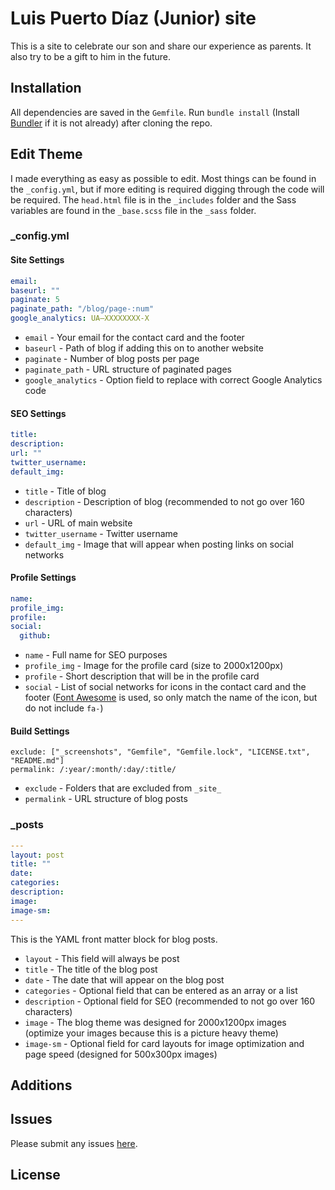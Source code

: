 # Luis Puerto Díaz (Junior) site

This is a site to celebrate our son and share our experience as parents. It also try to be a gift to him in the future. 

## Installation

All dependencies are saved in the `Gemfile`. Run `bundle install` (Install [Bundler](http://bundler.io/) if it is not already) after cloning the repo.

## Edit Theme

I made everything as easy as possible to edit. Most things can be found in the `_config.yml`, but if more editing is required digging through the code will be required. The `head.html` file is in the `_includes` folder and the Sass variables are found in the `_base.scss` file in the `_sass` folder.

### _config.yml

#### Site Settings

```yaml
email: 
baseurl: ""
paginate: 5
paginate_path: "/blog/page-:num"
google_analytics: UA—XXXXXXXX-X
```

* `email` - Your email for the contact card and the footer
* `baseurl` - Path of blog if adding this on to another website
* `paginate` - Number of blog posts per page
* `paginate_path` - URL structure of paginated pages
* `google_analytics` - Option field to replace with correct Google Analytics code

#### SEO Settings

```yaml
title: 
description: 
url: ""
twitter_username: 
default_img: 
```

* `title` - Title of blog
* `description` - Description of blog (recommended to not go over 160 characters)
* `url` - URL of main website
* `twitter_username` - Twitter username
* `default_img` - Image that will appear when posting links on social networks

#### Profile Settings

```yaml
name: 
profile_img: 
profile: 
social:
  github: 
```

* `name` - Full name for SEO purposes
* `profile_img` - Image for the profile card (size to 2000x1200px)
* `profile` - Short description that will be in the profile card
* `social` - List of social networks for icons in the contact card and the footer ([Font Awesome](http://fontawesome.io/) is used, so only match the name of the icon, but do not include `fa-`)


#### Build Settings
    exclude: ["_screenshots", "Gemfile", "Gemfile.lock", "LICENSE.txt", "README.md"]
    permalink: /:year/:month/:day/:title/

* `exclude` - Folders that are excluded from `_site_`
* `permalink` - URL structure of blog posts

### _posts

```yaml
---
layout: post
title: ""
date: 
categories:
description: 
image: 
image-sm:
---
```

This is the YAML front matter block for blog posts.

* `layout` - This field will always be post
* `title` - The title of the blog post
* `date` - The date that will appear on the blog post
* `categories` - Optional field that can be entered as an array or a list
* `description` - Optional field for SEO (recommended to not go over 160 characters)
* `image` - The blog theme was designed for 2000x1200px images (optimize your images because this is a picture heavy theme)
* `image-sm` - Optional field for card layouts for image optimization and page speed (designed for 500x300px images)

## Additions

<!-- Should I put here the additions? -->

## Issues

Please submit any issues [here](https://github.com/luispuerto/jr.luisspuerto.net/issues).

## License


